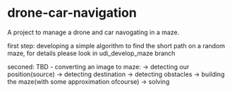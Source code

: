 # drone-car-navigation
A project to manage a drone and car navogating in a maze. 

first step: developing a simple algorithm to find the short path on a random maze, for details please look in udi_develop_maze branch

seconed: TBD - converting an image to maze:
                                        -> detecting our position(source)
                                        -> detecting destination
                                        -> detecting obstacles
                                        -> building the maze(with some approximation ofcourse)
                                        -> solving
